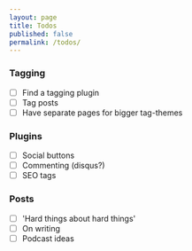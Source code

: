 ```yaml
---
layout: page
title: Todos
published: false
permalink: /todos/
---
```


### Tagging
- [ ] Find a tagging plugin
- [ ] Tag posts
- [ ] Have separate pages for bigger tag-themes

### Plugins
- [ ] Social buttons
- [ ] Commenting (disqus?)
- [ ] SEO tags

### Posts
- [ ] 'Hard things about hard things'
- [ ] On writing
- [ ] Podcast ideas
